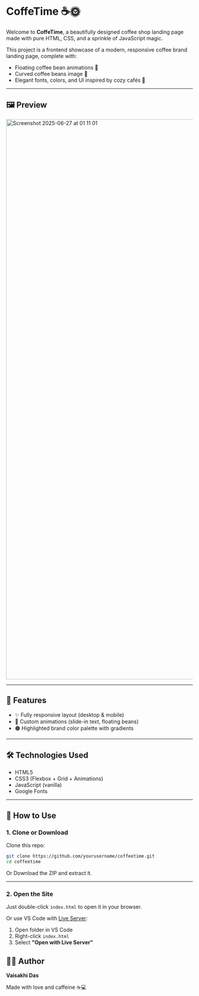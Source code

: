 # CoffeTime ☕🌞

Welcome to **CoffeTime**, a beautifully designed coffee shop landing page made with pure HTML, CSS, and a sprinkle of JavaScript magic.

This project is a frontend showcase of a modern, responsive coffee brand landing page, complete with:
- Floating coffee bean animations 🫘
- Curved coffee beans image 🍮
- Elegant fonts, colors, and UI inspired by cozy cafés 🎨

---

## 🖼️ Preview

<img width="1512" alt="Screenshot 2025-06-27 at 01 11 01" src="https://github.com/user-attachments/assets/7284307a-a88f-4571-8e4f-358e75084280" />

---

## 🚀 Features

- ✨ Fully responsive layout (desktop & mobile)
- 🎨 Custom animations (slide-in text, floating beans)
- 🟠 Highlighted brand color palette with gradients

---

## 🛠️ Technologies Used

- HTML5  
- CSS3 (Flexbox + Grid + Animations)  
- JavaScript (vanilla)  
- Google Fonts  

---

## 🧪 How to Use

### 1. Clone or Download

Clone this repo:

```bash
git clone https://github.com/yourusername/coffeetime.git
cd coffeetime
```

Or Download the ZIP and extract it.

---

### 2. Open the Site

Just double-click `index.html` to open it in your browser.

Or use VS Code with [Live Server](https://marketplace.visualstudio.com/items?itemName=ritwickdey.LiveServer):

1. Open folder in VS Code  
2. Right-click `index.html`  
3. Select **"Open with Live Server"**

## 👩‍💻 Author

**Vaisakhi Das**  

Made with love and caffeine ☕💻

